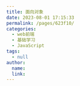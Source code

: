 ```yaml
---
title: 面向对象
date: 2023-08-01 17:15:33
permalink: /pages/623f10/
categories:
  - web前端
  - 基础学习
  - JavaScript
tags:
  - null
author: 
  name: 
  link: 
---
```

